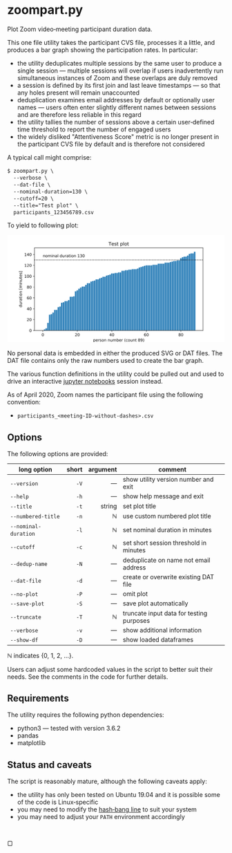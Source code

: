 
<!-- Time-stamp: <2020-04-20 17:34:10>                                      -->
<!-- Purpose   : zoompart.py readme                                         -->
<!-- Author    : Robbie Morrison <robbie.morrison@posteo.de>                -->
<!-- Project   : zoomcsv                                                    -->
<!-- Commenced : 19-Apr-2020                                                -->
<!-- Status    : work-in-progress                                           -->
<!-- Editor    : ReText 7.0.4 / Ubuntu 19.04                                -->
<!-- Keywords  : zoom                                                       -->
<!-- Notes     :                                                            -->

# zoompart.py

Plot Zoom video‑meeting participant duration data.

This one file utility takes the participant CVS file, processes it a little, and produces a bar graph showing the participation rates.  In particular:

- the utility deduplicates multiple sessions by the same user to produce a single session &mdash; multiple sessions will overlap if users inadvertently run simultaneous instances of Zoom and these overlaps are duly removed
- a session is defined by its first join and last leave timestamps &mdash; so that any holes present will remain unaccounted
- deduplication examines email addresses by default or optionally user names &mdash; users often enter slightly different names between sessions and are therefore less reliable in this regard
- the utility tallies the number of sessions above a certain user‑defined time threshold to report the number of engaged users
- the widely disliked "Attentiveness Score" metric is no longer present in the participant CVS file by default and is therefore not considered

A typical call might comprise:

```
$ zoompart.py \
  --verbose \
  --dat-file \
  --nominal-duration=130 \
  --cutoff=20 \
  --title="Test plot" \
  participants_123456789.csv
```

To yield to following plot:

![SVG plot](test-plot.svg)

No personal data is embedded in either the produced SVG or DAT files.  The DAT file contains only the raw numbers used to create the bar graph.

The various function definitions in the utility could be pulled out and used to drive an interactive [jupyter notebooks](https://en.wikipedia.org/wiki/Project_Jupyter#Jupyter_Notebook) session instead.

As of April&nbsp;2020, Zoom names the participant file using the following convention:

- `participants_<meeting-ID-without-dashes>.csv`

## Options

The following options are provided:

| long option          | short | argument | comment                                  |
|----------------------|------:|---------:|------------------------------------------|
| `--version`          |  `-V` |  &mdash; | show utility version number and exit     |
| `--help`             |  `-h` |  &mdash; | show  help message and exit              |
| `--title`            |  `-t` |   string | set plot title                           |
| `--numbered-title`   |  `-n` |  &#8469; | use custom numbered plot title           |
| `--nominal-duration` |  `-l` |  &#8469; | set nominal duration in minutes          |
| `--cutoff`           |  `-c` |  &#8469; | set short session threshold in minutes   |
| `--dedup-name`       |  `-N` |  &mdash; | deduplicate on name not email address    |
| `--dat-file`         |  `-d` |  &mdash; | create or overwrite existing DAT file    |
| `--no-plot`          |  `-P` |  &mdash; | omit plot                                |
| `--save-plot`        |  `-S` |  &mdash; | save plot automatically                  |
| `--truncate`         |  `-T` |  &#8469; | truncate input data for testing purposes |
| `--verbose`          |  `-v` |  &mdash; | show additional information              |
| `--show-df`          |  `-D` |  &mdash; | show loaded dataframes                   |

&#8469; indicates {0, 1, 2, ...}.

Users can adjust some hardcoded values in the script to better suit their needs.  See the comments in the code for further details.

## Requirements

The utility requires the following python dependencies:

- python3 &mdash; tested with version 3.6.2
- pandas
- matplotlib

## Status and caveats

The script is reasonably mature, although the following caveats apply:

- the utility has only been tested on Ubuntu 19.04 and it is possible some of the code is Linux‑specific
- you may need to modify the [hash‑bang line](https://en.wikipedia.org/wiki/Shebang_%28Unix%29) to suit your system
- you may need to adjust your `PATH` environment accordingly

<br>

&#9634;

<!-- end of file -->

